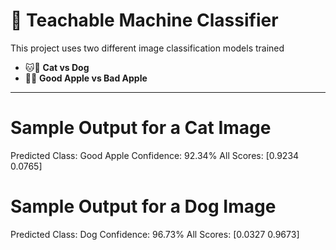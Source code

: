 # 🧠 Teachable Machine Classifier

This project uses two different image classification models trained

- 🐱🐶 **Cat vs Dog**
- 🍎❌ **Good Apple vs Bad Apple**



---

# Sample Output for a Cat Image
Predicted Class: Good Apple
Confidence: 92.34%
All Scores: [0.9234 0.0765]

# Sample Output for a Dog Image
Predicted Class: Dog
Confidence: 96.73%
All Scores: [0.0327 0.9673]

